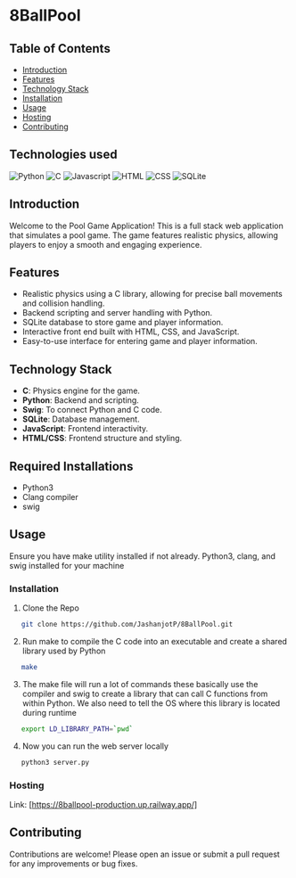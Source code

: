 # 8BallPool

## Table of Contents

- [Introduction](#introduction)
- [Features](#features)
- [Technology Stack](#technology-stack)
- [Installation](#installation)
- [Usage](#usage)
- [Hosting](#hosting)
- [Contributing](#contributing)

## Technologies used

![Python](https://img.shields.io/badge/python-3670A0?style=for-the-badge&logo=python&logoColor=ffdd54)
![C](https://img.shields.io/badge/c-%2300599C.svg?style=for-the-badge&logo=c&logoColor=white)
![Javascript](https://img.shields.io/badge/Javascript-F0DB4F?style=for-the-badge&labelColor=black&logo=javascript&+logoColor=F0DB4F)
![HTML](https://img.shields.io/badge/HTML5-E34F26?style=for-the-badge&logo=html5&logoColor=white)
![CSS](https://img.shields.io/badge/CSS-239120?&style=for-the-badge&logo=css3&logoColor=white)
![SQLite](https://img.shields.io/badge/SQLite-07405E?style=for-the-badge&logo=sqlite&logoColor=white)

## Introduction

Welcome to the Pool Game Application! This is a full stack web application that simulates a pool game. The game features realistic physics, allowing players to enjoy a smooth and engaging experience.

## Features

- Realistic physics using a C library, allowing for precise ball movements and collision handling.
- Backend scripting and server handling with Python.
- SQLite database to store game and player information.
- Interactive front end built with HTML, CSS, and JavaScript.
- Easy-to-use interface for entering game and player information.

## Technology Stack

- **C**: Physics engine for the game.
- **Python**: Backend and scripting.
- **Swig**: To connect Python and C code.
- **SQLite**: Database management.
- **JavaScript**: Frontend interactivity.
- **HTML/CSS**: Frontend structure and styling.

## Required Installations

- Python3
- Clang compiler
- swig


## Usage

Ensure you have make utility installed if not already. Python3, clang, and swig installed for your machine

### Installation 

1. Clone the Repo
```sh
   git clone https://github.com/JashanjotP/8BallPool.git
   ```

2. Run make to compile the C code into an executable and create a shared library used by Python
```sh
   make
   ```

3. The make file will run a lot of commands these basically use the compiler and swig to create a library that can call C functions from within Python. We also need to tell the OS where this library is located during runtime

```sh
   export LD_LIBRARY_PATH=`pwd`
   ```

4. Now you can run the web server locally

```sh
   python3 server.py
   ```

### Hosting

Link: [https://8ballpool-production.up.railway.app/]

## Contributing

Contributions are welcome! Please open an issue or submit a pull request for any improvements or bug fixes.
